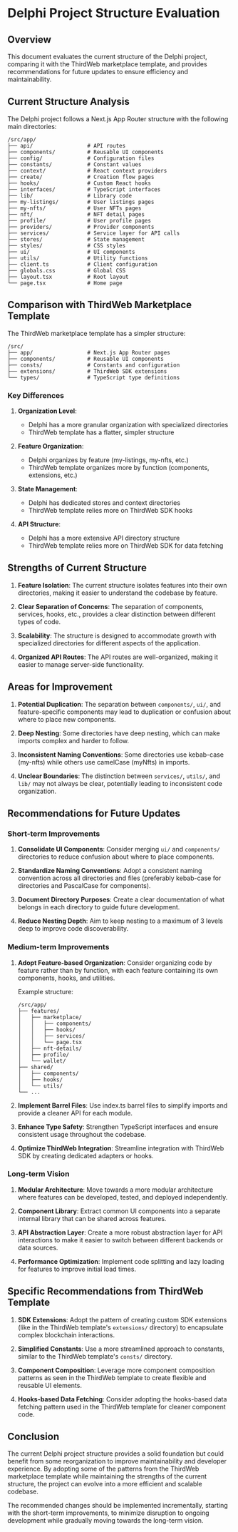# Delphi Project Structure Evaluation

## Overview

This document evaluates the current structure of the Delphi project, comparing it with the ThirdWeb marketplace template, and provides recommendations for future updates to ensure efficiency and maintainability.

## Current Structure Analysis

The Delphi project follows a Next.js App Router structure with the following main directories:

```
/src/app/
├── api/                 # API routes
├── components/          # Reusable UI components
├── config/              # Configuration files
├── constants/           # Constant values
├── context/             # React context providers
├── create/              # Creation flow pages
├── hooks/               # Custom React hooks
├── interfaces/          # TypeScript interfaces
├── lib/                 # Library code
├── my-listings/         # User listings pages
├── my-nfts/             # User NFTs pages
├── nft/                 # NFT detail pages
├── profile/             # User profile pages
├── providers/           # Provider components
├── services/            # Service layer for API calls
├── stores/              # State management
├── styles/              # CSS styles
├── ui/                  # UI components
├── utils/               # Utility functions
├── client.ts            # Client configuration
├── globals.css          # Global CSS
├── layout.tsx           # Root layout
└── page.tsx             # Home page
```

## Comparison with ThirdWeb Marketplace Template

The ThirdWeb marketplace template has a simpler structure:

```
/src/
├── app/                 # Next.js App Router pages
├── components/          # Reusable UI components
├── consts/              # Constants and configuration
├── extensions/          # ThirdWeb SDK extensions
└── types/               # TypeScript type definitions
```

### Key Differences

1. **Organization Level**: 
   - Delphi has a more granular organization with specialized directories
   - ThirdWeb template has a flatter, simpler structure

2. **Feature Organization**:
   - Delphi organizes by feature (my-listings, my-nfts, etc.)
   - ThirdWeb template organizes more by function (components, extensions, etc.)

3. **State Management**:
   - Delphi has dedicated stores and context directories
   - ThirdWeb template relies more on ThirdWeb SDK hooks

4. **API Structure**:
   - Delphi has a more extensive API directory structure
   - ThirdWeb template relies more on ThirdWeb SDK for data fetching

## Strengths of Current Structure

1. **Feature Isolation**: The current structure isolates features into their own directories, making it easier to understand the codebase by feature.

2. **Clear Separation of Concerns**: The separation of components, services, hooks, etc., provides a clear distinction between different types of code.

3. **Scalability**: The structure is designed to accommodate growth with specialized directories for different aspects of the application.

4. **Organized API Routes**: The API routes are well-organized, making it easier to manage server-side functionality.

## Areas for Improvement

1. **Potential Duplication**: The separation between `components/`, `ui/`, and feature-specific components may lead to duplication or confusion about where to place new components.

2. **Deep Nesting**: Some directories have deep nesting, which can make imports complex and harder to follow.

3. **Inconsistent Naming Conventions**: Some directories use kebab-case (my-nfts) while others use camelCase (myNfts) in imports.

4. **Unclear Boundaries**: The distinction between `services/`, `utils/`, and `lib/` may not always be clear, potentially leading to inconsistent code organization.

## Recommendations for Future Updates

### Short-term Improvements

1. **Consolidate UI Components**: Consider merging `ui/` and `components/` directories to reduce confusion about where to place components.

2. **Standardize Naming Conventions**: Adopt a consistent naming convention across all directories and files (preferably kebab-case for directories and PascalCase for components).

3. **Document Directory Purposes**: Create a clear documentation of what belongs in each directory to guide future development.

4. **Reduce Nesting Depth**: Aim to keep nesting to a maximum of 3 levels deep to improve code discoverability.

### Medium-term Improvements

1. **Adopt Feature-based Organization**: Consider organizing code by feature rather than by function, with each feature containing its own components, hooks, and utilities.

   Example structure:
   ```
   /src/app/
   ├── features/
   │   ├── marketplace/
   │   │   ├── components/
   │   │   ├── hooks/
   │   │   ├── services/
   │   │   └── page.tsx
   │   ├── nft-details/
   │   ├── profile/
   │   └── wallet/
   ├── shared/
   │   ├── components/
   │   ├── hooks/
   │   └── utils/
   └── ...
   ```

2. **Implement Barrel Files**: Use index.ts barrel files to simplify imports and provide a cleaner API for each module.

3. **Enhance Type Safety**: Strengthen TypeScript interfaces and ensure consistent usage throughout the codebase.

4. **Optimize ThirdWeb Integration**: Streamline integration with ThirdWeb SDK by creating dedicated adapters or hooks.

### Long-term Vision

1. **Modular Architecture**: Move towards a more modular architecture where features can be developed, tested, and deployed independently.

2. **Component Library**: Extract common UI components into a separate internal library that can be shared across features.

3. **API Abstraction Layer**: Create a more robust abstraction layer for API interactions to make it easier to switch between different backends or data sources.

4. **Performance Optimization**: Implement code splitting and lazy loading for features to improve initial load times.

## Specific Recommendations from ThirdWeb Template

1. **SDK Extensions**: Adopt the pattern of creating custom SDK extensions (like in the ThirdWeb template's `extensions/` directory) to encapsulate complex blockchain interactions.

2. **Simplified Constants**: Use a more streamlined approach to constants, similar to the ThirdWeb template's `consts/` directory.

3. **Component Composition**: Leverage more component composition patterns as seen in the ThirdWeb template to create flexible and reusable UI elements.

4. **Hooks-based Data Fetching**: Consider adopting the hooks-based data fetching pattern used in the ThirdWeb template for cleaner component code.

## Conclusion

The current Delphi project structure provides a solid foundation but could benefit from some reorganization to improve maintainability and developer experience. By adopting some of the patterns from the ThirdWeb marketplace template while maintaining the strengths of the current structure, the project can evolve into a more efficient and scalable codebase.

The recommended changes should be implemented incrementally, starting with the short-term improvements, to minimize disruption to ongoing development while gradually moving towards the long-term vision. 